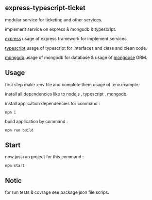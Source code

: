 ## express-typescript-ticket
modular service for ticketing and other services.

implement service on express & mongodb & typescript.

[express]() usage of express framework for implement services.

[typescript]() usage of typescript for  interfaces and class and clean code.

[mongodb]() usage of mongodb for database & usage of [mongoose]() ORM.


## Usage
first step make .env file and complete them usage of .env.example.

install all dependencies like to nodejs , typescript , mongodb.

install application dependencies for command :
```
npm i
```
build application by command :
```
npm run build
```

## Start 
now just run project for this command :
```
npm start
```

## Notic
for run tests & covrage see package json file scrips.